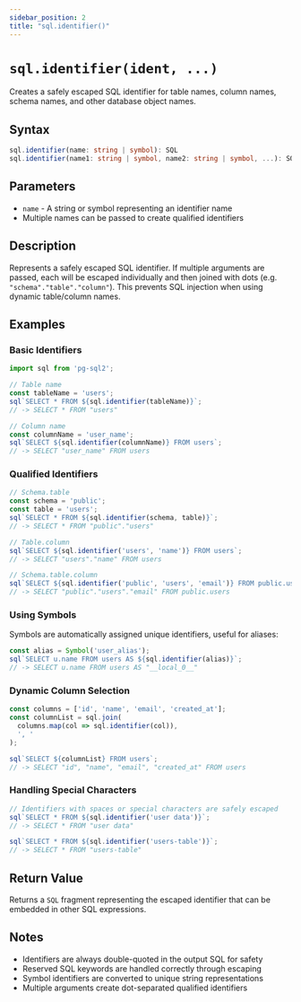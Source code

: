 ```yaml
---
sidebar_position: 2
title: "sql.identifier()"
---
```


# `sql.identifier(ident, ...)`

Creates a safely escaped SQL identifier for table names, column names, schema names, and other database object names.

## Syntax

```typescript
sql.identifier(name: string | symbol): SQL
sql.identifier(name1: string | symbol, name2: string | symbol, ...): SQL
```

## Parameters

- `name` - A string or symbol representing an identifier name
- Multiple names can be passed to create qualified identifiers

## Description

Represents a safely escaped SQL identifier. If multiple arguments are passed, each will be escaped individually and then joined with dots (e.g. `"schema"."table"."column"`). This prevents SQL injection when using dynamic table/column names.

## Examples

### Basic Identifiers

```js
import sql from 'pg-sql2';

// Table name
const tableName = 'users';
sql`SELECT * FROM ${sql.identifier(tableName)}`;
// -> SELECT * FROM "users"

// Column name  
const columnName = 'user_name';
sql`SELECT ${sql.identifier(columnName)} FROM users`;
// -> SELECT "user_name" FROM users
```

### Qualified Identifiers

```js
// Schema.table
const schema = 'public';
const table = 'users';
sql`SELECT * FROM ${sql.identifier(schema, table)}`;
// -> SELECT * FROM "public"."users"

// Table.column
sql`SELECT ${sql.identifier('users', 'name')} FROM users`;
// -> SELECT "users"."name" FROM users

// Schema.table.column
sql`SELECT ${sql.identifier('public', 'users', 'email')} FROM public.users`;
// -> SELECT "public"."users"."email" FROM public.users
```

### Using Symbols

Symbols are automatically assigned unique identifiers, useful for aliases:

```js
const alias = Symbol('user_alias');
sql`SELECT u.name FROM users AS ${sql.identifier(alias)}`;
// -> SELECT u.name FROM users AS "__local_0__"
```

### Dynamic Column Selection

```js
const columns = ['id', 'name', 'email', 'created_at'];
const columnList = sql.join(
  columns.map(col => sql.identifier(col)),
  ', '
);

sql`SELECT ${columnList} FROM users`;
// -> SELECT "id", "name", "email", "created_at" FROM users
```

### Handling Special Characters

```js
// Identifiers with spaces or special characters are safely escaped
sql`SELECT * FROM ${sql.identifier('user data')}`;
// -> SELECT * FROM "user data"

sql`SELECT * FROM ${sql.identifier('users-table')}`;  
// -> SELECT * FROM "users-table"
```

## Return Value

Returns a `SQL` fragment representing the escaped identifier that can be embedded in other SQL expressions.

## Notes

- Identifiers are always double-quoted in the output SQL for safety
- Reserved SQL keywords are handled correctly through escaping
- Symbol identifiers are converted to unique string representations
- Multiple arguments create dot-separated qualified identifiers
